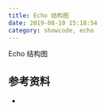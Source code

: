 ```yaml
---
title: Echo 结构图
date: 2019-08-10 15:18:54
category: showcode, echo
---
```


Echo 结构图



## 参考资料

- []()